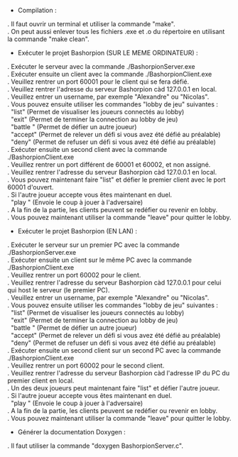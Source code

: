- Compilation : <br>

. Il faut ouvrir un terminal et utiliser la commande "make". <br>
. On peut aussi enlever tous les fichiers .exe et .o du répertoire en utilisant 
la commande "make clean". <br>


- Exécuter le projet Bashorpion (SUR LE MEME ORDINATEUR) : <br>

. Exécuter le serveur avec la commande ./BashorpionServer.exe <br>
. Exécuter ensuite un client avec la commande ./BashorpionClient.exe <br>
. Veuillez rentrer un port 60001 pour le client qui se fera défié.<br>
. Veuillez rentrer l'adresse du serveur Bashorpion càd 127.0.0.1 en local.<br>
. Veuillez entrer un username, par exemple "Alexandre" ou "Nicolas". <br>
. Vous pouvez ensuite utiliser les commandes "lobby de jeu" suivantes : <br>
&nbsp;&nbsp;"list" (Permet de visualiser les joueurs connectés au lobby) <br>
&nbsp;&nbsp;"exit" (Permet de terminer la connection au lobby de jeu) <br>
&nbsp;&nbsp;"battle <nomDuJoueur>" (Permet de défier un autre joueur) <br>
&nbsp;&nbsp;"accept" (Permet de relever un défi si vous avez été défié au préalable) <br>
&nbsp;&nbsp;"deny" (Permet de refuser un défi si vous avez été défié au préalable) <br>
. Exécuter ensuite un second client avec la commande ./BashorpionClient.exe <br>
. Veuillez rentrer un port différent de 60001 et 60002, et non assigné. <br>
. Veuillez rentrer l'adresse du serveur Bashorpion càd 127.0.0.1 en local. <br>
. Vous pouvez maintenant faire "list" et défier le premier client avec le port 60001 d'ouvert. <br>
. Si l'autre joueur accepte vous êtes maintenant en duel. <br>
&nbsp;&nbsp;"play <caseDuCoup>" (Envoie le coup à jouer à l'adversaire) <br>
. A la fin de la partie, les clients peuvent se redéfier ou revenir en lobby. <br>
. Vous pouvez maintenant utiliser la commande "leave" pour quitter le lobby.


- Exécuter le projet Bashorpion (EN LAN) : <br>

. Exécuter le serveur sur un premier PC avec la commande ./BashorpionServer.exe <br>
. Exécuter ensuite un client sur le même PC avec la commande ./BashorpionClient.exe <br>
. Veuillez rentrer un port 60002 pour le client.<br>
. Veuillez rentrer l'adresse du serveur Bashorpion càd 127.0.0.1 pour celui qui host le serveur (le premier PC).<br>
. Veuillez entrer un username, par exemple "Alexandre" ou "Nicolas". <br>
. Vous pouvez ensuite utiliser les commandes "lobby de jeu" suivantes : <br>
&nbsp;&nbsp;"list" (Permet de visualiser les joueurs connectés au lobby) <br>
&nbsp;&nbsp;"exit" (Permet de terminer la connection au lobby de jeu) <br>
&nbsp;&nbsp;"battle <nomDuJoueur>" (Permet de défier un autre joueur) <br>
&nbsp;&nbsp;"accept" (Permet de relever un défi si vous avez été défié au préalable) <br>
&nbsp;&nbsp;"deny" (Permet de refuser un défi si vous avez été défié au préalable) <br>
. Exécuter ensuite un second client sur un second PC avec la commande ./BashorpionClient.exe <br>
. Veuillez rentrer un port 60002 pour le second client.<br>
. Veuillez rentrer l'adresse du serveur Bashorpion càd l'adresse IP du PC du premier client en local. <br>
. Un des deux joueurs peut maintenant faire "list" et défier l'autre joueur. <br>
. Si l'autre joueur accepte vous êtes maintenant en duel. <br>
&nbsp;&nbsp;"play <caseDuCoup>" (Envoie le coup à jouer à l'adversaire) <br>
. A la fin de la partie, les clients peuvent se redéfier ou revenir en lobby. <br>
. Vous pouvez maintenant utiliser la commande "leave" pour quitter le lobby.


- Générer la documentation Doxygen : <br>

. Il faut utiliser la commande "doxygen BashorpionServer.c". <br>
